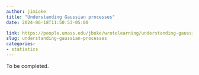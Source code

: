 ```yaml
---
author: jimioke
title: "Understanding Gaussian processes"
date: 2024-06-18T11:50:53-05:00

link: https://people.umass.edu/jboke/wrotelearning/understanding-gaussian-processes/
slug: understanding-gaussian-processes
categories:
- statistics
---
```


To be completed.